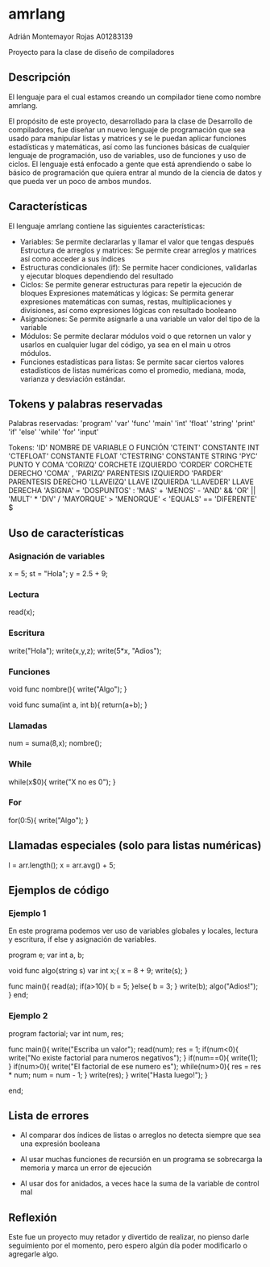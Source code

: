 # amrlang
Adrián Montemayor Rojas
A01283139

Proyecto para la clase de diseño de compiladores

## Descripción

El lenguaje para el cual estamos creando un compilador tiene como nombre amrlang. 

El propósito de este proyecto, desarrollado para la clase de Desarrollo de compiladores, fue diseñar un nuevo lenguaje de programación que sea usado para manipular listas y matrices y se le puedan aplicar funciones estadísticas y matemáticas, así como las funciones básicas de cualquier lenguaje de programación, uso de variables, uso de funciones y uso de ciclos. El lenguaje está enfocado a gente que está aprendiendo o sabe lo básico de programación que quiera entrar al mundo de la ciencia de datos y que pueda ver un poco de ambos mundos.

## Características 

El lenguaje amrlang contiene las siguientes características:

- Variables: Se permite declararlas y llamar el valor que tengas después
Estructura de arreglos y matrices: Se permite crear arreglos y matrices así como acceder a sus índices
- Estructuras condicionales (if): Se permite hacer condiciones, validarlas y ejecutar bloques dependiendo del resultado
- Ciclos: Se permite generar estructuras para repetir la ejecución de bloques
Expresiones matemáticas y lógicas: Se permita generar expresiones matemáticas con sumas, restas, multiplicaciones y divisiones, así como expresiones lógicas con resultado booleano
- Asignaciones: Se permite asignarle a una variable un valor del tipo de la variable
- Módulos: Se permite declarar módulos void o que retornen un valor y usarlos en cualquier lugar del código, ya sea en el main u otros módulos. 
- Funciones estadísticas para listas: Se permite sacar ciertos valores estadísticos de listas numéricas como el promedio, mediana, moda, varianza y desviación estándar.

## Tokens y palabras reservadas

Palabras reservadas: 
'program'
'var'
'func'
'main'
'int'
'float'
'string'
'print'
'if'
'else'
'while'
'for'
'input'

Tokens:
'ID' NOMBRE DE VARIABLE O FUNCIÓN
'CTEINT' CONSTANTE INT
'CTEFLOAT' CONSTANTE FLOAT
'CTESTRING' CONSTANTE STRING
'PYC' PUNTO Y COMA
'CORIZQ' CORCHETE IZQUIERDO
'CORDER' CORCHETE DERECHO
'COMA' ,
'PARIZQ' PARENTESIS IZQUIERDO
'PARDER' PARENTESIS DERECHO
'LLAVEIZQ' LLAVE IZQUIERDA
'LLAVEDER' LLAVE DERECHA
'ASIGNA' =
'DOSPUNTOS' :
'MAS' +
'MENOS' -
'AND' &&
'OR' ||
'MULT' *
'DIV' /
'MAYORQUE' >
'MENORQUE' <
'EQUALS' ==
'DIFERENTE' $

## Uso de características 

### Asignación de variables

x = 5;
st = "Hola";
y = 2.5 + 9;

### Lectura
read(x);

### Escritura
write("Hola");
write(x,y,z);
write(5*x, "Adios");

### Funciones

void func nombre(){
    write("Algo");
}

void func suma(int a, int b){
    return(a+b);
}

### Llamadas

num = suma(8,x);
nombre();

### While

while(x$0){
    write("X no es 0");
}

### For 

for(0:5){
    write("Algo");
}

## Llamadas especiales (solo para listas numéricas)

l = arr.length();
x = arr.avg() + 5;

## Ejemplos de código

### Ejemplo 1
En este programa podemos ver uso de variables globales y locales, lectura y escritura, if else y asignación de variables.

program e;
var int a, b;

void func algo(string s)
var int x;{
    x = 8 + 9;
    write(s);
}

func main(){
    read(a);
    if(a>10){
        b = 5;
    }else{
        b = 3;
    }
    write(b);
    algo("Adios!");
}
end;

### Ejemplo 2
program factorial;
var int num, res;


func main(){
    write("Escriba un valor");
    read(num);
    res = 1;
    if(num<0){
        write("No existe factorial para numeros negativos");
    }
    if(num==0){
        write(1);
    }
    if(num>0){
        write("El factorial de ese numero es");
        while(num>0){
            res = res * num;
            num = num - 1;
        }
        write(res);
    }
    write("Hasta luego!");
}

end;

## Lista de errores

- Al comparar dos índices de listas o arreglos no detecta siempre que sea una expresión booleana

- Al usar muchas funciones de recursión en un programa se sobrecarga la memoria y marca un error de ejecución

- Al usar dos for anidados, a veces hace la suma de la variable de control mal

## Reflexión

Este fue un proyecto muy retador y divertido de realizar, no pienso darle seguimiento por el momento, pero espero algún día poder modificarlo o agregarle algo.
